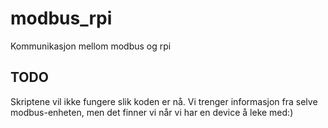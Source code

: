 # modbus_rpi
Kommunikasjon mellom modbus og rpi
## TODO
Skriptene vil ikke fungere slik koden er nå. Vi trenger informasjon fra selve modbus-enheten, men det finner vi når vi har en device å leke med:)
